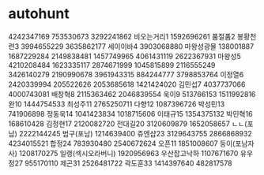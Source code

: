 # autohunt
4242347169 753530673 3292241862
비오는거리1 1592696261
품절품2 
봉황천련3 3994655229 3635862177
세이이바4 3903068880
마왕성광물 138001887 1687229284 2149838481 1457749965 4061431119 2622367931
마왕성5 4210208484 1623335117 2874671999 1045815899 2116555249 3426140279 2190990678 3961943315 884244777 3798853764
이정열6 2420339994 205522626 2053685618 1421424020
김민섭7 4037737066 4000743081
배창혁8 2115363462 2046839554
욱이9 513766153 1511992816
완10 1444754533
최성주11 2765250711
다향12 1087396726
박성민13 741906898
정동욱14 1041423834 1018715606
이태규15 1354375132
박민혁16 168610428
김정현17 2120082720
전대길20 3120609879 1652058657
ㄴㄴ(포남) 2222144245
범구(포남) 1214639400
쥬엔샵23 3129643755 2866868932 4234015521
합정24 783930480 2540672624
오픈11 1851008607
둥이(포남자사) 1208170275
일랭(섹시오라버니) 1920956963
우산잡고낙하 1107671670
유우정27 955170110
제곤31 2526481722
곽도훈33 1414397640 482817578
